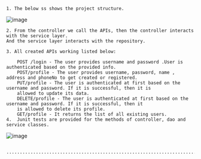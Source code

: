 	1. The below ss shows the project structure.
   ![image](https://github.com/suryanka/UserManagementSystem/assets/120125240/dc0cc169-f6e4-485d-ac3f-9f4bc286f3c3)

	2. From the controller we call the APIs, then the controller interacts with the service layer.
	And the service layer interacts with the repository.
	
	3. All created APIs working listed below:

        POST /login - The user provides username and password .User is authenticated based on the provided info.
        POST/profile - The user provides username, password, name , address and phoneNo to get created or registered.
        PUT/profile - The user is authenticated at first based on the username and password. If it is successful, then it is 
        allowed to update its data. 
        DELETE/profile - The user is authenticated at first based on the username and password. If it is successful, then it 
        is allowed to delete its profile.
        GET/profile - It returns the list of all existing users.
    4.  Junit tests are provided for the methods of controller, dao and service classes.
![image](https://github.com/suryanka/UserManagementSystem/assets/120125240/2684816f-7668-4932-a4cb-ba609627ab3d)


     ................................................................................................

 
